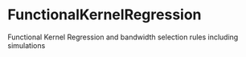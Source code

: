 # FunctionalKernelRegression
Functional Kernel Regression and bandwidth selection rules including simulations 
